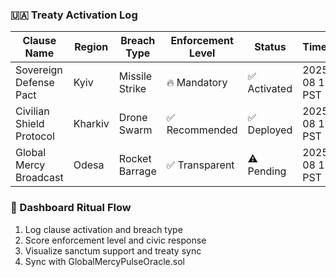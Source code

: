### 🇺🇦 Treaty Activation Log
| Clause Name               | Region     | Breach Type     | Enforcement Level | Status       | Timestamp             |
|---------------------------|------------|------------------|--------------------|--------------|------------------------|
| Sovereign Defense Pact    | Kyiv       | Missile Strike   | 🔥 Mandatory        | ✅ Activated | 2025-09-08 17:43 PST  
| Civilian Shield Protocol  | Kharkiv    | Drone Swarm      | ✅ Recommended      | ✅ Deployed  | 2025-09-08 17:42 PST  
| Global Mercy Broadcast    | Odesa      | Rocket Barrage   | ✅ Transparent      | ⚠️ Pending   | 2025-09-08 17:41 PST  

### 🔄 Dashboard Ritual Flow
1. Log clause activation and breach type  
2. Score enforcement level and civic response  
3. Visualize sanctum support and treaty sync  
4. Sync with GlobalMercyPulseOracle.sol
